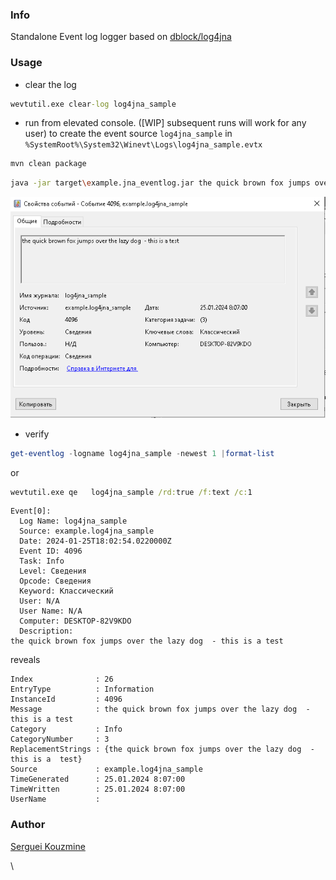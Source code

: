 ﻿### Info

Standalone Event log logger based on [dblock/log4jna](https://github.com/dblock/log4jna)

### Usage

* clear the log
```cmd
wevtutil.exe clear-log log4jna_sample
```
* run from elevated console. ([WIP] subsequent runs will work for any user)
to create the event source `log4jna_sample` in  `%SystemRoot%\System32\Winevt\Logs\log4jna_sample.evtx`
```sh
mvn clean package
```
```sh
java -jar target\example.jna_eventlog.jar the quick brown fox jumps over the lazy dog
```

![Event log Message](https://github.com/sergueik/springboot_study/blob/master/basic-jna-eventlog/screenshots/capture-message.png)

* verify

```powershell
get-eventlog -logname log4jna_sample -newest 1 |format-list
```
or  
```cmd
wevtutil.exe qe   log4jna_sample /rd:true /f:text /c:1
```
```text
Event[0]:
  Log Name: log4jna_sample
  Source: example.log4jna_sample
  Date: 2024-01-25T18:02:54.0220000Z
  Event ID: 4096
  Task: Info
  Level: Сведения
  Opcode: Сведения
  Keyword: Классический
  User: N/A
  User Name: N/A
  Computer: DESKTOP-82V9KDO
  Description:
the quick brown fox jumps over the lazy dog  - this is a test

```
reveals
```text
Index              : 26
EntryType          : Information
InstanceId         : 4096
Message            : the quick brown fox jumps over the lazy dog  - this is a test
Category           : Info
CategoryNumber     : 3
ReplacementStrings : {the quick brown fox jumps over the lazy dog  - this is a  test}
Source             : example.log4jna_sample
TimeGenerated      : 25.01.2024 8:07:00
TimeWritten        : 25.01.2024 8:07:00
UserName           :

```

### Author
[Serguei Kouzmine](kouzmine_serguei@yahoo.com)



\
